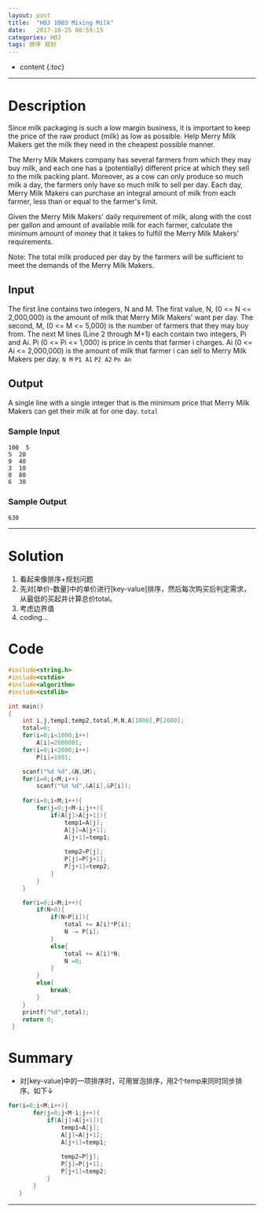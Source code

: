 ```yaml
---
layout: post
title:  "HOJ 1003 Mixing Milk"
date:   2017-10-25 00:59:15
categories: HOJ
tags: 排序 规划 
---
```


* content
{:toc}

---

# Description

Since milk packaging is such a low margin business, it is important to keep the price of the raw product (milk) as low as possible. Help Merry Milk Makers get the milk they need in the cheapest possible manner.

The Merry Milk Makers company has several farmers from which they may buy milk, and each one has a (potentially) different price at which they sell to the milk packing plant. Moreover, as a cow can only produce so much milk a day, the farmers only have so much milk to sell per day. Each day, Merry Milk Makers can purchase an integral amount of milk from each farmer, less than or equal to the farmer's limit.

Given the Merry Milk Makers' daily requirement of milk, along with the cost per gallon and amount of available milk for each farmer, calculate the minimum amount of money that it takes to fulfill the Merry Milk Makers' requirements.

Note: The total milk produced per day by the farmers will be sufficient to meet the demands of the Merry Milk Makers.
## Input

The first line contains two integers, N and M. The first value, N, (0 <= N <= 2,000,000) is the amount of milk that Merry Milk Makers' want per day. The second, M, (0 <= M <= 	5,000) is the number of farmers that they may buy from.
The next M lines (Line 2 through M+1) each contain two integers, Pi and Ai. Pi (0 <= Pi <= 1,000) is price in cents that farmer i charges. Ai (0 <= Ai <= 2,000,000) is the amount of milk that farmer i can sell to Merry Milk Makers per day.
`N M`
`P1 A1`
`P2 A2`
`Pn An`

## Output
A single line with a single integer that is the minimum price that Merry Milk Makers can get their milk at for one day.
` total `
### Sample Input

    100  5   
    5  20  
    9  40  
    3  10  
    8  80  
    6  30  


### Sample Output    
    630

---
# Solution

 1. 看起来像排序+规划问题
 2. 先对[单价-数量]中的单价进行[key-value]排序，然后每次购买后判定需求，从最低的买起并计算总价total。
 3. 考虑边界值
 4. coding...

# Code 

```c
#include<string.h>
#include<cstdio>
#include<algorithm>
#include<cstdlib>

int main()
{
    int i,j,temp1,temp2,total,M,N,A[1000],P[2000];
	total=0;
	for(i=0;i<1000;i++)
		A[i]=2000001;
	for(i=0;i<2000;i++)
		P[i]=1001;

    scanf("%d %d",&N,&M);
    for(i=0;i<M;i++)
    	scanf("%d %d",&A[i],&P[i]);
    
    for(i=0;i<M;i++){
    	for(j=0;j<M-i;j++){
	    	if(A[j]>A[j+1]){
	    		temp1=A[j];
	    		A[j]=A[j+1];
	    		A[j+1]=temp1;
	    		
	    		temp2=P[j];
	    		P[j]=P[j+1];
	    		P[j+1]=temp2;
	    	}
	    }
    }

    for(i=0;i<M;i++){
    	if(N>0){
    		if(N>P[i]){
		    	total += A[i]*P[i];
				N -= P[i];
		    }
		    else{
    			total += A[i]*N;
				N =0;
    		} 
		}
		else{
			break;
		}
    }
    printf("%d",total);
    return 0;
 } 

```

# Summary

 - 对[key-value]中的一项排序时，可用冒泡排序，用2个temp来同时同步排序。如下↓
 ```java
 for(i=0;i<M;i++){
    	for(j=0;j<M-i;j++){
	    	if(A[j]>A[j+1]){
	    		temp1=A[j];
	    		A[j]=A[j+1];
	    		A[j+1]=temp1;
	    		
	    		temp2=P[j];
	    		P[j]=P[j+1];
	    		P[j+1]=temp2;
	    	}
	    }
    }
  ```
  
---
